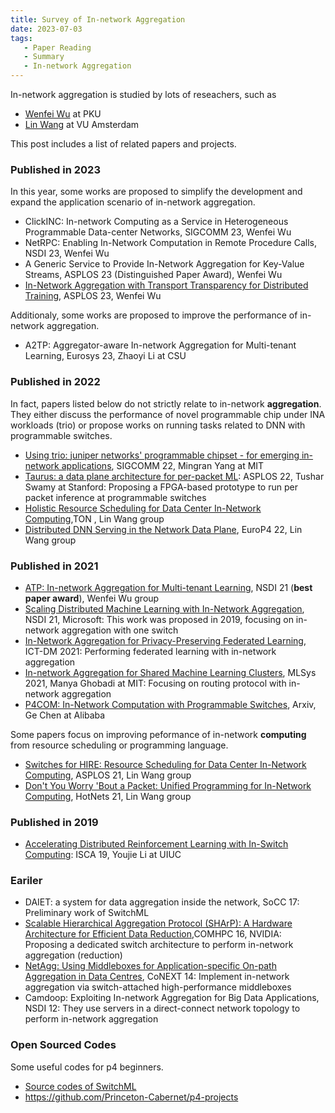 ```yaml
---
title: Survey of In-network Aggregation
date: 2023-07-03
tags:
   - Paper Reading
   - Summary
   - In-network Aggregation
---
```


In-network aggregation is studied by lots of reseachers, such as 

- [Wenfei Wu](http://wenfei-wu.github.io/) at PKU
- [Lin Wang](https://linwang.info/) at VU Amsterdam

This post includes a list of related papers and projects.

### Published in 2023

In this year, some works are proposed to simplify the development and expand the application scenario of in-network aggregation.

- ClickINC: In-network Computing as a Service in Heterogeneous Programmable Data-center Networks, SIGCOMM 23, Wenfei Wu
- NetRPC: Enabling In-Network Computation in Remote Procedure Calls, NSDI 23, Wenfei Wu
- A Generic Service to Provide In-Network Aggregation for Key-Value Streams, ASPLOS 23 (Distinguished Paper Award), Wenfei Wu
- [In-Network Aggregation with Transport Transparency for Distributed Training](https://mcanini.github.io/papers/netreduce.asplos23.pdf), ASPLOS 23, Wenfei Wu

Additionaly, some works are proposed to improve the performance of in-network aggregation.

- A2TP: Aggregator-aware In-network Aggregation for Multi-tenant Learning, Eurosys 23, Zhaoyi Li at CSU

### Published in 2022

In fact, papers listed below do not strictly relate to in-network **aggregation**. They either discuss the performance of novel programmable chip under INA workloads (trio) or propose works on running tasks related to DNN with programmable switches.

- [Using trio: juniper networks' programmable chipset - for emerging in-network applications](https://dl.acm.org/doi/pdf/10.1145/3544216.3544262), SIGCOMM 22, Mingran Yang at MIT
- [Taurus: a data plane architecture for per-packet ML](https://arxiv.org/pdf/2002.08987.pdf): ASPLOS 22, Tushar Swamy at Stanford: Proposing a FPGA-based prototype to run per packet inference at programmable switches
- [Holistic Resource Scheduling for Data Center In-Network Computing](https://linwang.info/papers/ton22-hire.pdf),TON , Lin Wang group
- [Distributed DNN Serving in the Network Data Plane](https://linwang.info/papers/europ422-p4dnn.pdf), EuroP4 22, Lin Wang group

### Published in 2021

- [ATP: In-network Aggregation for Multi-tenant Learning](https://www.usenix.org/conference/nsdi21/presentation/lao), NSDI 21 (**best paper award**), Wenfei Wu group
- [Scaling Distributed Machine Learning with In-Network Aggregation](https://www.usenix.org/conference/nsdi21/presentation/sapio), NSDI 21, Microsoft: This work was proposed in 2019, focusing on in-network aggregation with one switch
- [In-Network Aggregation for Privacy-Preserving Federated Learning](https://ieeexplore.ieee.org/stamp/stamp.jsp?tp=&arnumber=9664035), ICT-DM 2021: Performing federated learning with in-network aggregation
- [In-network Aggregation for Shared Machine Learning Clusters](https://people.csail.mit.edu/ghobadi/papers/panama.pdf), MLSys 2021, Manya Ghobadi at MIT: Focusing on routing protocol with in-network aggregation
- [P4COM: In-Network Computation with Programmable Switches](https://arxiv.org/pdf/2107.13694.pdf), Arxiv, Ge Chen at Alibaba

Some papers focus on improving peformance of in-network **computing** from resource scheduling or programming language.

- [Switches for HIRE: Resource Scheduling for Data Center In-Network Computing](https://linwang.info/papers/asplos21-hire.pdf), ASPLOS 21, Lin Wang group
- [Don't You Worry 'Bout a Packet: Unified Programming for In-Network Computing](https://dl.acm.org/doi/pdf/10.1145/3484266.3487395), HotNets 21, Lin Wang group

### Published in 2019

- [Accelerating Distributed Reinforcement Learning with In-Switch Computing](http://jianh.web.engr.illinois.edu/platformx/papers/iswitch-isca2019.pdf): ISCA 19, Youjie Li at UIUC

### Eariler

- DAIET: a system for data aggregation inside the network, SoCC 17: Preliminary work of SwitchML
- [Scalable Hierarchical Aggregation Protocol (SHArP): A Hardware Architecture for Efficient Data Reduction](https://network.nvidia.com/related-docs/solutions/hpc/paperieee_copyright.pdf),COMHPC 16, NVIDIA: Proposing a dedicated switch architecture to perform in-network aggregation (reduction)
- [NetAgg: Using Middleboxes for Application-specific On-path Aggregation in Data Centres](https://conferences.sigcomm.org/co-next/2014/CoNEXT_papers/p249.pdf), CoNEXT 14: Implement in-network aggregation via switch-attached high-performance middleboxes
- Camdoop: Exploiting In-network Aggregation for Big Data Applications, NSDI 12: They use servers in a direct-connect network topology to perform in-network aggregation

### Open Sourced Codes

Some useful codes for p4 beginners.

- [Source codes of SwitchML](https://github.com/p4lang/p4app-switchML)
- https://github.com/Princeton-Cabernet/p4-projects
